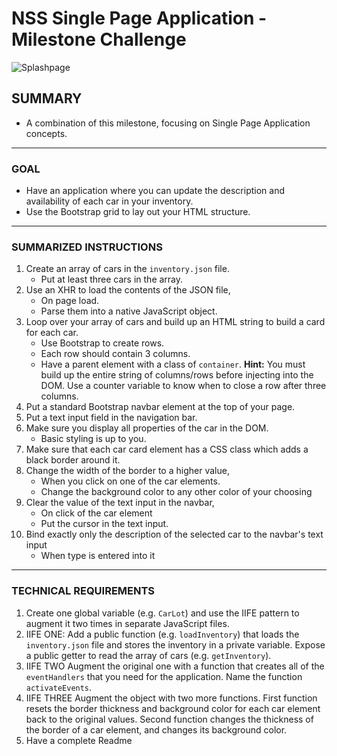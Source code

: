 # NSS Single Page Application - Milestone Challenge

![Splashpage]()

## SUMMARY
 - A combination of this milestone, focusing on Single Page Application concepts.

<hr>

### GOAL

 - Have an application where you can update the description and availability of each car in your inventory. 
 - Use the Bootstrap grid to lay out your HTML structure.

<hr>

### SUMMARIZED INSTRUCTIONS

1. Create an array of cars in the `inventory.json` file. 
	- Put at least three cars in the array.
1. Use an XHR to load the contents of the JSON file, 
	- On page load.
	- Parse them into a native JavaScript object.
1. Loop over your array of cars and build up an HTML string to build a card for each car.
	- Use Bootstrap to create rows.
	- Each row should contain 3 columns.
	-  Have a parent element with a class of `container`. 
		__Hint:__ You must build up the entire string of columns/rows before injecting into the DOM. 
		Use a counter variable to know when to close a row after three columns.
1. Put a standard Bootstrap navbar element at the top of your page.
1. Put a text input field in the navigation bar.
1. Make sure you display all properties of the car in the DOM. 
	- Basic styling is up to you.
1. Make sure that each car card element has a CSS class which adds a black border around it.
1. Change the width of the border to a higher value, 
	- When you click on one of the car elements.
	- Change the background color to any other color of your choosing
1. Clear the value of the text input in the navbar, 
	- On click of the car element
	- Put the cursor in the text input.
1. Bind exactly only the description of the selected car to the navbar's text input
	- When type is entered into it

<hr>

### TECHNICAL REQUIREMENTS

1. Create one global variable (e.g. `CarLot`) and use the IIFE pattern to augment it two times in separate JavaScript files.
1. IIFE ONE:
	Add a public function (e.g. `loadInventory`) that loads the `inventory.json` file and stores the inventory in a private variable.
	Expose a public getter to read the array of cars (e.g. `getInventory`).
1. IIFE TWO 
	Augment the original one with a function that creates all of the `eventHandlers` that you need for the application. Name the function `activateEvents`.
1. IIFE THREE 
	Augment the object with two more functions. 
		First function resets the border thickness and background color for each car element back to the original values. Second function changes the thickness of the border of a car element, and changes its background color.
1. Have a complete Readme


